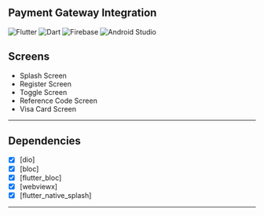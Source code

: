 ## Payment Gateway Integration<br>


![Flutter](https://img.shields.io/badge/Flutter-%2302569B.svg?style=for-the-badge&logo=Flutter&logoColor=white)
![Dart](https://img.shields.io/badge/Dart-0175C2?style=for-the-badge&logo=dart&logoColor=white)
![Firebase](https://img.shields.io/badge/Firebase-039BE5?style=for-the-badge&logo=Firebase&logoColor=white)
![Android Studio](https://img.shields.io/badge/Android%20Studio-3DDC84.svg?style=for-the-badge&logo=android-studio&logoColor=white)



## Screens

-   Splash Screen
-   Register Screen
-   Toggle Screen
-   Reference Code Screen
-   Visa Card Screen

--------------------------------
## Dependencies
- [x] [dio]
- [x] [bloc]
- [x] [flutter_bloc]
- [x] [webviewx]
- [x] [flutter_native_splash]

--------------------------------

